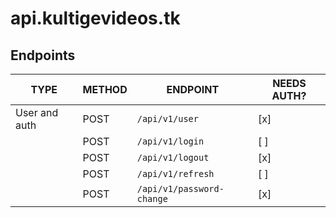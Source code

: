 # api.kultigevideos.tk

## Endpoints

| TYPE          | METHOD | ENDPOINT                  | NEEDS AUTH? |
| ------------- | ------ | ------------------------- | ----------- |
| User and auth | POST   | `/api/v1/user`            | [x]         |
|               | POST   | `/api/v1/login`           | [ ]         |
|               | POST   | `/api/v1/logout`          | [x]         |
|               | POST   | `/api/v1/refresh`         | [ ]         |
|               | POST   | `/api/v1/password-change` | [x]         |

